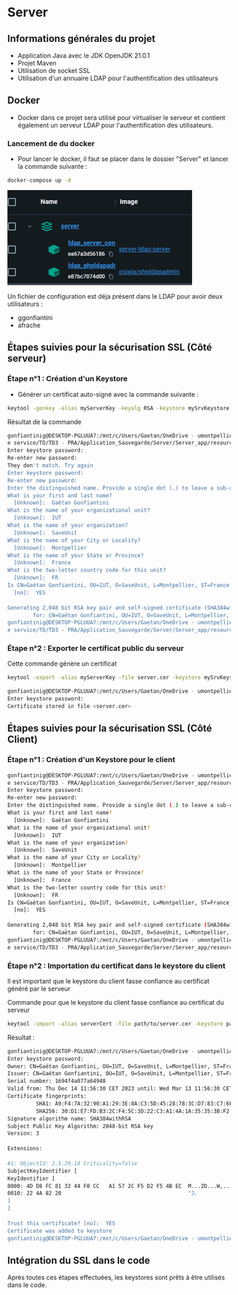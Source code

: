 # Server

## Informations générales du projet

- Application Java avec le JDK OpenJDK 21.0.1
- Projet Maven
- Utilisation de socket SSL
- Utilisation d'un annuaire LDAP pour l'authentification des utilisateurs

## Docker

- Docker dans ce projet sera utilisé pour virtualiser le serveur et contient
également un serveur LDAP pour l'authentification des utilisateurs.

### Lancement de du docker 

- Pour lancer le docker, il faut se placer dans le dossier "Server" et lancer la commande suivante :

```bash
docker-compose up -d
```


![dockerlancement.png](imgREADME%2Fdockerlancement.png)

Un fichier de configuration est déja présent dans le LDAP pour avoir deux utilisateurs :

- ggonfiantini
- afrache




## Étapes suivies pour la sécurisation SSL (Côté serveur)

### Étape n°1 : Création d'un Keystore

- Générer un certificat auto-signé avec la commande suivante :

```bash
keytool -genkey -alias myServerKey -keyalg RSA -keystore mySrvKeystore.jks -keysize 2048
```

Résultat de la commande

```bash
gonfiantinig@DESKTOP-PGLUUA7:/mnt/c/Users/Gaetan/OneDrive - umontpellier.fr/Cours IUT 3ème année/Semestre 5/Contuinité d
e service/TD/TD3 - PRA/Application_Sauvegarde/Server/Server_app/resources/SSL/Serveur$ keytool -genkey -alias myServerKey -keyalg RSA -keystore mySrvKeystore.jks -keysize 2048
Enter keystore password:
Re-enter new password:
They don't match. Try again
Enter keystore password:
Re-enter new password:
Enter the distinguished name. Provide a single dot (.) to leave a sub-component empty or press ENTER to use the default value in braces.
What is your first and last name?
  [Unknown]:  Gaëtan Gonfiantini
What is the name of your organizational unit?
  [Unknown]:  IUT
What is the name of your organization?
  [Unknown]:  SaveUnit
What is the name of your City or Locality?
  [Unknown]:  Montpellier
What is the name of your State or Province?
  [Unknown]:  France
What is the two-letter country code for this unit?
  [Unknown]:  FR
Is CN=Gaëtan Gonfiantini, OU=IUT, O=SaveUnit, L=Montpellier, ST=France, C=FR correct?
  [no]:  YES

Generating 2,048 bit RSA key pair and self-signed certificate (SHA384withRSA) with a validity of 90 days
        for: CN=Gaëtan Gonfiantini, OU=IUT, O=SaveUnit, L=Montpellier, ST=France, C=FR
gonfiantinig@DESKTOP-PGLUUA7:/mnt/c/Users/Gaetan/OneDrive - umontpellier.fr/Cours IUT 3ème année/Semestre 5/Contuinité d
e service/TD/TD3 - PRA/Application_Sauvegarde/Server/Server_app/resources/SSL/Serveur$
```

### Étape n°2 : Exporter le certificat public du serveur

Cette commande génère un certificat

```bash
keytool -export -alias myServerKey -file server.cer -keystore mySrvKeystore.jks
```

```bash
gonfiantinig@DESKTOP-PGLUUA7:/mnt/c/Users/Gaetan/OneDrive - umontpellier.fr/Cours IUT 3ème année/Semestre 5/Contuinité de service/TD/TD3 - PRA/Application_Sauvegarde/Server/Server_app/resources/SSL/Serveur$ keytool -export -alias myServerKey -file server.cer -keystore mySrvKeystore.jks
Enter keystore password:
Certificate stored in file <server.cer>
```

## Étapes suivies pour la sécurisation SSL (Côté Client)


### Étape n°1 : Création d'un Keystore pour le client 

```bash
gonfiantinig@DESKTOP-PGLUUA7:/mnt/c/Users/Gaetan/OneDrive - umontpellier.fr/Cours IUT 3ème année/Semestre 5/Contuinité d
e service/TD/TD3 - PRA/Application_Sauvegarde/Server/Server_app/resources/SSL/Client$ keytool -genkey -alias clientKey -keyalg RSA -keystore myClientKeystore.jks -keysize 2048
Enter keystore password:
Re-enter new password:
Enter the distinguished name. Provide a single dot (.) to leave a sub-component empty or press ENTER to use the default value in braces.
What is your first and last name?
  [Unknown]:  Gaëtan Gonfiantini
What is the name of your organizational unit?
  [Unknown]:  IUT
What is the name of your organization?
  [Unknown]:  SaveUnit
What is the name of your City or Locality?
  [Unknown]:  Montpellier
What is the name of your State or Province?
  [Unknown]:  France
What is the two-letter country code for this unit?
  [Unknown]:  FR
Is CN=Gaëtan Gonfiantini, OU=IUT, O=SaveUnit, L=Montpellier, ST=France, C=FR correct?
  [no]:  YES

Generating 2,048 bit RSA key pair and self-signed certificate (SHA384withRSA) with a validity of 90 days
        for: CN=Gaëtan Gonfiantini, OU=IUT, O=SaveUnit, L=Montpellier, ST=France, C=FR
gonfiantinig@DESKTOP-PGLUUA7:/mnt/c/Users/Gaetan/OneDrive - umontpellier.fr/Cours IUT 3ème année/Semestre 5/Contuinité d
e service/TD/TD3 - PRA/Application_Sauvegarde/Server/Server_app/resources/SSL/Client$
```



### Étape n°2 : Importation du certificat dans le keystore du client

Il est important que le keystore du client fasse confiance au certificat généré par le serveur

Commande pour que le keystore du client fasse confiance au certificat du serveur
```bash
keytool -import -alias serverCert -file path/to/server.cer -keystore path/to/clientKeystore.jks
```
Résultat :

```bash
gonfiantinig@DESKTOP-PGLUUA7:/mnt/c/Users/Gaetan/OneDrive - umontpellier.fr/Cours IUT 3ème année/Semestre 5/Contuinité de service/TD/TD3 - PRA/Application_Sauvegarde/Server/Server_app/resources/SSL/Client$ keytool -import -alias serverCert -file server.cer -keystore myClientKeystore.jks
Enter keystore password:
Owner: CN=Gaëtan Gonfiantini, OU=IUT, O=SaveUnit, L=Montpellier, ST=France, C=FR
Issuer: CN=Gaëtan Gonfiantini, OU=IUT, O=SaveUnit, L=Montpellier, ST=France, C=FR
Serial number: 1694f4a077a64948
Valid from: Thu Dec 14 11:56:30 CET 2023 until: Wed Mar 13 11:56:30 CET 2024
Certificate fingerprints:
         SHA1: A9:F4:7A:32:90:A1:29:3E:8A:C3:5D:45:28:78:3C:D7:83:C7:6F:BE
         SHA256: 30:D1:E7:FD:B3:2C:F4:5C:3D:22:C3:A1:4A:1A:35:35:3B:F2:2C:53:00:18:D4:7A:04:B7:8B:F7:41:23:3E:4E
Signature algorithm name: SHA384withRSA
Subject Public Key Algorithm: 2048-bit RSA key
Version: 3

Extensions:

#1: ObjectId: 2.5.29.14 Criticality=false
SubjectKeyIdentifier [
KeyIdentifier [
0000: 4D D8 FC 81 32 44 F0 CC   A1 57 2C F5 D2 F5 4B EC  M...2D...W,...K.
0010: 22 4A 82 20                                        "J.
]
]

Trust this certificate? [no]:  YES
Certificate was added to keystore
gonfiantinig@DESKTOP-PGLUUA7:/mnt/c/Users/Gaetan/OneDrive - umontpellier.fr/Cours IUT 3ème année/Semestre 5/Contuinité de service/TD/TD3 - PRA/Application_Sauvegarde/Server/Server_app/resources/SSL/Client$
```

## Intégration du SSL dans le code

Après toutes ces étapes effectuées, les keystores sont prêts à être utilisés dans le code.


